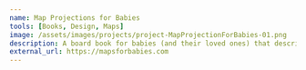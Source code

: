 ```yaml
---
name: Map Projections for Babies
tools: [Books, Design, Maps]
image: /assets/images/projects/project-MapProjectionForBabies-01.png
description: A board book for babies (and their loved ones) that describes the concept of stretching and bending the globe to make a map.
external_url: https://mapsforbabies.com
---
```

